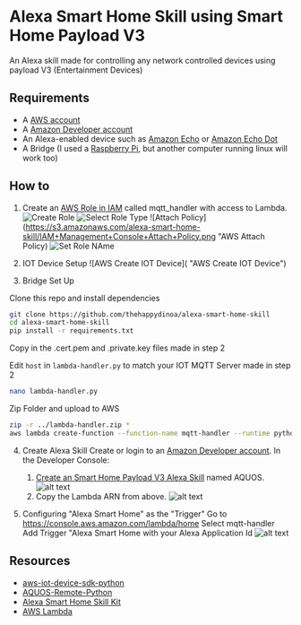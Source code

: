 # Alexa Smart Home Skill using Smart Home Payload V3
An Alexa skill made for controlling any network controlled devices using payload V3 (Entertainment Devices)

## Requirements 
* A [AWS account](https://aws.amazon.com/)
* A [Amazon Developer account](https://developer.amazon.com)
* An Alexa-enabled device such as [Amazon Echo](https://www.amazon.com/dp/B00X4WHP5E/) or [Amazon Echo Dot](https://www.amazon.com/dp/B01DFKC2SO/)
* A Bridge (I used a [Raspberry Pi](https://www.raspberrypi.org/products/), but another computer running linux will work too)

## How to
 1. Create an [AWS Role in IAM](https://console.aws.amazon.com/iam/homet) called mqtt_handler with access to Lambda.
        ![Create Role](https://s3.amazonaws.com/alexa-smart-home-skill/IAM+Management+Console+Create+new+Role.png "AWS Create Role")
        ![Select Role Type](https://s3.amazonaws.com/alexa-smart-home-skill/IAM+Management+Console+Select+Role+Type.png "AWS Select Role Type")
	![Attach Policy](https://s3.amazonaws.com/alexa-smart-home-skill/IAM+Management+Console+Attach+Policy.png "AWS Attach Policy)
	![Set Role NAme](https://s3.amazonaws.com/alexa-smart-home-skill/IAM+Management+Console+Set+role+name.png)
     
2. IOT Device Setup
	   ![AWS Create IOT Device]( "AWS Create IOT Device")
	   
3. Bridge Set Up

Clone this repo and install dependencies
```bash
git clone https://github.com/thehappydinoa/alexa-smart-home-skill
cd alexa-smart-home-skill
pip install -r requirements.txt
```

Copy in the .cert.pem and .private.key files made in step 2

Edit `host` in `lambda-handler.py` to match your IOT MQTT Server made in step 2
```bash
nano lambda-handler.py
```

Zip Folder and upload to AWS
```bash
zip -r ../lambda-handler.zip *
aws lambda create-function --function-name mqtt-handler --runtime python2.7 --role mqtt_handler --handler mqtt-handler.lambda_handler --zip-file "fileb://lambda-handler.zip"
```

4. Create Alexa Skill
Create or login to an [Amazon Developer account](https://developer.amazon.com).  In the Developer Console:

	1. [Create an Smart Home Payload V3 Alexa Skill](https://developer.amazon.com/public/solutions/alexa/alexa-skills-kit/docs/developing-an-alexa-skill-as-a-lambda-function) named AQUOS.
      ![alt text](https://s3.amazonaws.com/lantern-public-assets/audio-player-assets/prod-skill-info.png "Developer Portal Skill Information")
	2. Copy the Lambda ARN from above.
      ![alt text](https://s3.amazonaws.com/lantern-public-assets/audio-player-assets/prod-configuration.png "Developer Portal Configuration")

5. Configuring "Alexa Smart Home" as the "Trigger"
Go to https://console.aws.amazon.com/lambda/home
Select mqtt-handler
Add Trigger "Alexa Smart Home with your Alexa Application Id
        ![alt text](https://s3.amazonaws.com/lantern-public-assets/audio-player-assets/aws-lambda-ask-trigger.PNG "AWS Lambda Trigger")

## Resources
* [aws-iot-device-sdk-python](https://github.com/aws/aws-iot-device-sdk-python)
* [AQUOS-Remote-Python](https://github.com/thehappydinoa/AQUOS-Remote-Python)
* [Alexa Smart Home Skill Kit](https://developer.amazon.com/public/solutions/alexa/alexa-skills-kit/overviews/understanding-the-smart-home-skill-api)
* [AWS Lambda](http://docs.aws.amazon.com/lambda/latest/dg/welcome.html)
